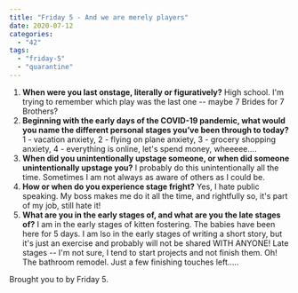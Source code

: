 ```yaml
---
title: "Friday 5 - And we are merely players"
date: 2020-07-12
categories: 
  - "42"
tags: 
  - "friday-5"
  - "quarantine"
---
```


1. **When were you last onstage, literally or figuratively?** High school. I'm trying to remember which play was the last one -- maybe 7 Brides for 7 Brothers?
2. **Beginning with the early days of the COVID-19 pandemic, what would you name the different personal stages you’ve been through to today?** 1 - vacation anxiety, 2 - flying on plane anxiety, 3 - grocery shopping anxiety, 4 - everything is online, let's spend money, wheeeee....
3. **When did you unintentionally upstage someone, or when did someone unintentionally upstage you?** I probably do this unintentionally all the time. Sometimes I am not always as aware of others as I could be.
4. **How or when do you experience stage fright?** Yes, I hate public speaking. My boss makes me do it all the time, and rightfully so, it's part of my job, still hate it!
5. **What are you in the early stages of, and what are you the late stages of?** I am in the early stages of kitten fostering. The babies have been here for 5 days. I am lso in the early stages of writing a short story, but it's just an exercise and probably will not be shared WITH ANYONE! Late stages -- I'm not sure, I tend to start projects and not finish them. Oh! The bathroom remodel. Just a few finishing touches left.....

Brought you to by Friday 5.
